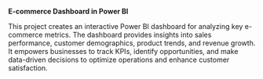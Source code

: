 **E-commerce Dashboard in Power BI**


This project creates an interactive Power BI dashboard for analyzing key e-commerce metrics. The dashboard provides insights into sales performance, customer demographics, product trends, and revenue growth. It empowers businesses to track KPIs, identify opportunities, and make data-driven decisions to optimize operations and enhance customer satisfaction.
